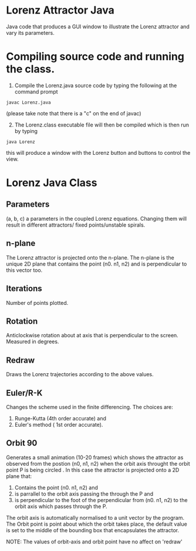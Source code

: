 # Lorenz Attractor Java
Java code that produces a GUI window to illustrate the Lorenz attractor and vary its parameters.

# Compiling source code and running the class.


1. Compile the Lorenz.java source code by typing the following at the command prompt 

  ~~~ 
  javac Lorenz.java 
  ~~~

(please take note that there is a "c" on the end of javac)

2. The Lorenz.class executable file will then be compiled which is then run by typing 

  ~~~
java Lorenz
  ~~~

this will produce a window with the Lorenz button and buttons to control the view.


# Lorenz Java Class

## Parameters

(a, b, c) a parameters in the coupled Lorenz equations.
Changing them will result in different attractors/
fixed points/unstable spirals.


## n-plane

The Lorenz attractor is projected onto the n-plane.
The n-plane is the unique 2D plane that contains the point
(n0. n1, n2) and is perpendicular to this vector too.

## Iterations

Number of points plotted.

## Rotation

Anticlockwise rotation about at axis that is perpendicular
to the screen. Measured in degrees.

## Redraw

Draws the Lorenz trajectories according to the above values.

## Euler/R-K

Changes the scheme used in the finite differencing. The choices are:
1. Runge-Kutta (4th order accurate) and 
2. Euler's method ( 1st order accurate). 

## Orbit 90

Generates a small animation (10-20 frames) which shows the
attractor as observed from the postion (n0, n1, n2) when the 
orbit axis throught the orbit point P is being circled . 
In this case the attractor is projected onto a 2D plane that:
1. Contains the point (n0. n1, n2) and
2. is parrallel to the orbit axis passing the through the P and
3. is perpendicular to the foot of the perpendicular from (n0. n1, n2) to 
   the orbit axis which passes through the P.

The orbit axis is automatically
normalised to a unit vector by the program. 
The Orbit point is point about which the orbit takes place, the
default value is set to the middle of the bounding box that 
encapsulates the attractor.

NOTE: The values of orbit-axis and orbit point have no affect on 'redraw'
